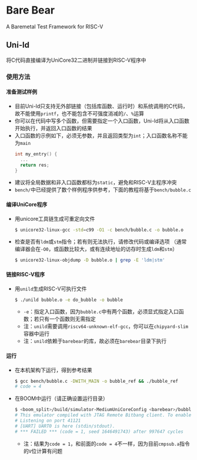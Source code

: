 # Bare Bear

A Baremetal Test Framework for RISC-V

## Uni-ld
将C代码直接编译为UniCore32二进制并链接到RISC-V程序中

### 使用方法

#### 准备测试样例
* 目前Uni-ld只支持无外部链接（包括库函数、运行时）和系统调用的C代码，故不能使用`printf`，也不能包含不可强度消减的`/`、`%`运算
* 你可以在代码中写多个函数，但需要指定一个入口函数，Uni-ld将从入口函数开始执行，并返回入口函数的结果
* 入口函数的示例如下，必须无参数，并且返回类型为`int`；入口函数名称不能为`main`
  ```c
  int my_entry() {
    ...
    return res;
  }
  ```
* 建议将全局数据和非入口函数都标为`static`，避免和RISC-V主程序冲突
* `bench/`中已经提供了数个样例程序供参考，下面的教程将基于`bench/bubble.c`

#### 编译UniCore程序
* 用unicore工具链生成可重定向文件
  ```bash
  $ unicore32-linux-gcc -std=c99 -O1 -c bench/bubble.c -o bubble.o
  ```
* 检查是否有`ldm`或`stm`指令；若有则无法执行，请修改代码或编译选项 
（通常编译器会在`-O0`，或函数比较大，或有连续地址的访存时生成`ldm`和`stm`）
  ```bash
  $ unicore32-linux-objdump -D bubble.o | grep -E 'ldm|stm'
  ```

#### 链接RISC-V程序
* 用`unild`生成RISC-V可执行文件
  ```bash
  $ ./unild bubble.o -e do_bubble -o bubble
  ```
  * `-e`：指定入口函数，因为`bubble.c`中有两个函数，必须显式指定入口函数；若只有一个函数则无需指定
  * 注：`unild`需要调用`riscv64-unknown-elf-gcc`，你可以在`chipyard-slim`容器中运行
  * 注：`unild`依赖于`barebear`的库，故必须在`barebear`目录下执行


#### 运行
* 在本机架构下运行，得到参考结果
  ```bash
  $ gcc bench/bubble.c -DWITH_MAIN -o bubble_ref && ./bubble_ref
  # code = 4
  ```
* 在BOOM中运行（请正确设置运行目录）
  ```bash
  $ <boom_split>/build/simulator-MediumUniCoreConfig <barebear>/bubble
  # This emulator compiled with JTAG Remote Bitbang client. To enable, use +jtag_rbb_enable=1.
  # Listening on port 41121
  # [UART] UART0 is here (stdin/stdout).
  # *** FAILED *** (code = 1, seed 1646491743) after 997647 cycles
  ```
  * 注：结果为`code = 1`，和前面的`code = 4`不一样，因为目前`cmpsub.a`指令的`V`位计算有问题
